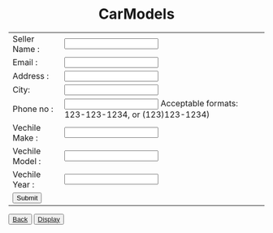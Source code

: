 <!DOCTYPE HTML>
<html>
<head>
  <title>Register Form</title>
  
  
</head>
<body>
<h1 style="text-align: center"> CarModels </h1>		 
 <form action="database.php" method="POST">
  <table>
   <tr>
    <td>Seller Name :</td>
    <td><input type="text" name="username" required></td>
   </tr>
   <tr>
    <td>Email :</td>
    <td><input type="email" name="email" required></td>
   </tr> 
   <tr>
    <td>Address :</td>
    <td><input type="text" name="Address" required></td>
   </tr>
   <tr>
    <td>City:</td>
    <td><input type="text" name="City" required></td>
   </tr>
   <tr>
    <td>Phone no :</td>
    <td>
    <input type="tel" pattern="^\(?(\d{3})\)?[-\. ]?(\d{3})[-\. ]?(\d{4})( x\d{4})?$" name="phone"  required>
	Acceptable formats: 123-123-1234, or (123)123-1234)
	</td>
   </tr>
    <tr>
    <td>Vechile Make :</td>
    <td><input type="text" name="Make" required></td>
   </tr>
       <tr>
    <td>Vechile Model :</td>
    <td><input type="text" name="Model" required></td>
   </tr>
       <tr>
    <td>Vechile Year :</td>
    <td><input type="Number" name="Year" required></td>
   </tr>
   <tr>
    <td><input type="submit" value="Submit"></td>
   </tr>
  </table>
 </form>
 <div class="container" style="margin-left:px">

  <button  type="button" class="btn btn-dark"><a href="index.htm">Back</a></button>
  <button type="button" class="btn btn-light"><a href="show1.php">Display</a></button>

</div>
	 
</body>
</html>
